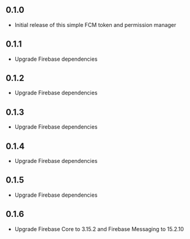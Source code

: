 ## 0.1.0

* Initial release of this simple FCM token and permission manager

## 0.1.1

* Upgrade Firebase dependencies

## 0.1.2

* Upgrade Firebase dependencies

## 0.1.3

* Upgrade Firebase dependencies

## 0.1.4

* Upgrade Firebase dependencies

## 0.1.5

* Upgrade Firebase dependencies

## 0.1.6

* Upgrade Firebase Core to 3.15.2 and Firebase Messaging to 15.2.10